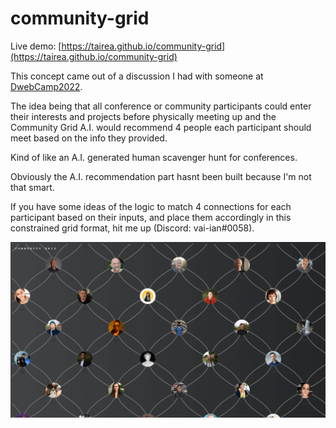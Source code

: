 # community-grid

Live demo: [https://tairea.github.io/community-grid](https://tairea.github.io/community-grid)

This concept came out of a discussion I had with someone at [DwebCamp2022](https://dwebcamp.org/people/).

The idea being that all conference or community participants could enter their interests and projects before physically meeting up and the Community Grid A.I. would recommend 4 people each participant should meet based on the info they provided.

Kind of like an A.I. generated human scavenger hunt for conferences.

Obviously the A.I. recommendation part hasnt been built because I'm not that smart.

If you have some ideas of the logic to match 4 connections for each participant based on their inputs, and place them accordingly in this constrained grid format, hit me up (Discord: vai-ian#0058).

![screenshot](./screenshot.png)